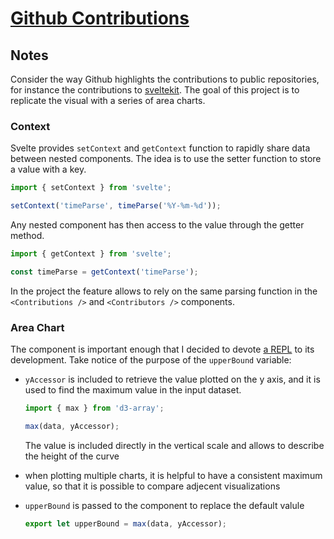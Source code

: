 # [Github Contributions](https://svelte.dev/repl/756596b4f3af4f02bf23e572159f159c?version=3.38.2)

## Notes

Consider the way Github highlights the contributions to public repositories, for instance the contributions to [sveltekit](https://github.com/sveltejs/kit/graphs/contributors?from=2020-10-11&to=2021-05-11&type=c). The goal of this project is to replicate the visual with a series of area charts.

### Context

Svelte provides `setContext` and `getContext` function to rapidly share data between nested components. The idea is to use the setter function to store a value with a key.

```js
import { setContext } from 'svelte';

setContext('timeParse', timeParse('%Y-%m-%d'));
```

Any nested component has then access to the value through the getter method.

```js
import { getContext } from 'svelte';

const timeParse = getContext('timeParse');
```

In the project the feature allows to rely on the same parsing function in the `<Contributions />` and `<Contributors />` components.

### Area Chart

The component is important enough that I decided to devote [a REPL](https://svelte.dev/repl/bc91f9fa82c84ac1bc2d4f8d230bbc2c?version=3.38.2) to its development. Take notice of the purpose of the `upperBound` variable:

- `yAccessor` is included to retrieve the value plotted on the y axis, and it is used to find the maximum value in the input dataset.

  ```js
  import { max } from 'd3-array';

  max(data, yAccessor);
  ```

  The value is included directly in the vertical scale and allows to describe the height of the curve

- when plotting multiple charts, it is helpful to have a consistent maximum value, so that it is possible to compare adjecent visualizations

- `upperBound` is passed to the component to replace the default valule

  ```js
  export let upperBound = max(data, yAccessor);
  ```
